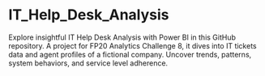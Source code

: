 # IT_Help_Desk_Analysis
Explore insightful IT Help Desk Analysis with Power BI in this GitHub repository. A project for FP20 Analytics Challenge 8, it dives into IT tickets data and agent profiles of a fictional company. Uncover trends, patterns, system behaviors, and service level adherence.
